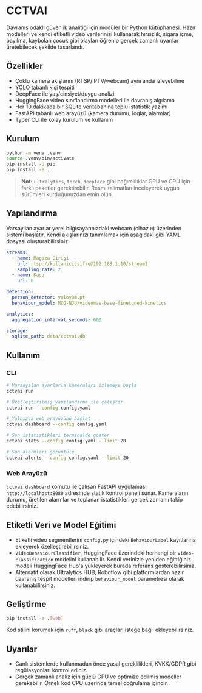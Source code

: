 # CCTVAI

Davranış odaklı güvenlik analitiği için modüler bir Python kütüphanesi. Hazır modelleri ve kendi etiketli video verilerinizi kullanarak hırsızlık, sigara içme, bayılma, kaybolan çocuk gibi olayları öğrenip gerçek zamanlı uyarılar üretebilecek şekilde tasarlandı.

## Özellikler

- Çoklu kamera akışlarını (RTSP/IPTV/webcam) aynı anda izleyebilme
- YOLO tabanlı kişi tespiti
- DeepFace ile yaş/cinsiyet/duygu analizi
- HuggingFace video sınıflandırma modelleri ile davranış algılama
- Her 10 dakikada bir SQLite veritabanına toplu istatistik yazımı
- FastAPI tabanlı web arayüzü (kamera durumu, loglar, alarmlar)
- Typer CLI ile kolay kurulum ve kullanım

## Kurulum

```bash
python -m venv .venv
source .venv/bin/activate
pip install -U pip
pip install -e .
```

> **Not:** `ultralytics`, `torch`, `deepface` gibi bağımlılıklar GPU ve CPU için farklı paketler gerektirebilir. Resmi talimatları inceleyerek uygun sürümleri kurduğunuzdan emin olun.

## Yapılandırma

Varsayılan ayarlar yerel bilgisayarınızdaki webcam (cihaz `0`) üzerinden sistemi başlatır. Kendi akışlarınızı tanımlamak için aşağıdaki gibi YAML dosyası oluşturabilirsiniz:

```yaml
streams:
  - name: Magaza Girişi
    url: rtsp://kullanici:sifre@192.168.1.10/stream1
    sampling_rate: 2
  - name: Kasa
    url: 0

detection:
  person_detector: yolov8m.pt
  behaviour_model: MCG-NJU/videomae-base-finetuned-kinetics

analytics:
  aggregation_interval_seconds: 600

storage:
  sqlite_path: data/cctvai.db
```

## Kullanım

### CLI

```bash
# Varsayılan ayarlarla kameraları izlemeye başla
cctvai run

# Özelleştirilmiş yapılandırma ile çalıştır
cctvai run --config config.yaml

# Yalnızca web arayüzünü başlat
cctvai dashboard --config config.yaml

# Son istatistikleri terminalde göster
cctvai stats --config config.yaml --limit 20

# Son alarmları görüntüle
cctvai alerts --config config.yaml --limit 20
```

### Web Arayüzü

`cctvai dashboard` komutu ile çalışan FastAPI uygulaması `http://localhost:8080` adresinde statik kontrol paneli sunar. Kameraların durumu, üretilen alarmlar ve toplanan istatistikleri gerçek zamanlı takip edebilirsiniz.

## Etiketli Veri ve Model Eğitimi

- Etiketli video segmentlerini `config.py` içindeki `BehaviourLabel` kayıtlarına ekleyerek özelleştirebilirsiniz.
- `VideoBehaviourClassifier`, HuggingFace üzerindeki herhangi bir `video-classification` modelini kullanabilir. Kendi verinizle yeniden eğittiğiniz modeli HuggingFace Hub'a yükleyerek burada referans gösterebilirsiniz.
- Alternatif olarak Ultralytics HUB, Roboflow gibi platformlardan hazır davranış tespit modelleri indirip `behaviour_model` parametresi olarak kullanabilirsiniz.

## Geliştirme

```bash
pip install -e .[web]
```

Kod stilini korumak için `ruff`, `black` gibi araçları isteğe bağlı ekleyebilirsiniz.

## Uyarılar

- Canlı sistemlerde kullanmadan önce yasal gereklilikleri, KVKK/GDPR gibi regülasyonları kontrol ediniz.
- Gerçek zamanlı analiz için güçlü GPU ve optimize edilmiş modeller gerekebilir. Örnek kod CPU üzerinde temel doğrulama içindir.
